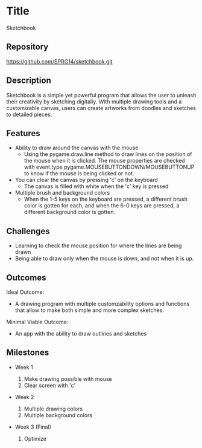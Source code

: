 # Title
Sketchbook

## Repository
https://github.com/SPRG14/sketchbook.git

## Description
Sketchbook is a simple yet powerful program that allows the user to unleash their creativity by sketching digitally. With multiple drawing tools and a customizable canvas, users can create artworks from doodles and sketches to detailed pieces. 

## Features
- Ability to draw around the canvas with the mouse
	- Using the pygame.draw.line method to draw lines on the position of the mouse when it is clicked. The mouse properties are checked with event.type pygame.MOUSEBUTTONDOWN/MOUSEBUTTONUP to know if the mouse is being clicked or not.
- You can clear the canvas by pressing 'c' on the keyboard
	- The canvas is filled with white when the 'c' key is pressed
- Multiple brush and background colors 
	- When the 1-5 keys on the keyboard are pressed, a different brush color is gotten for each, and when the 6-0 keys are pressed, a different background color is gotten.

## Challenges
- Learning to check the mouse position for where the lines are being drawn
- Being able to draw only when the mouse is down, and not when it is up.

## Outcomes
Ideal Outcome:
- A drawing program with multiple customzability options and functions that allow to make both simple and more complex sketches.

Minimal Viable Outcome:
- An app with the ability to draw outlines and sketches

## Milestones

- Week 1
  1. Make drawing possible with mouse
  2. Clear screen with 'c'

- Week 2
  1. Multiple drawing colors
  2. Multiple background colors

- Week 3 (Final)
  1. Optimize

